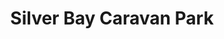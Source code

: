 ---
title: "Silver Bay Caravan Park"
address: "15, Ardminnan Rd, Portaferry, Newtownards, Co. Down BT22 1QJ"
tel: "028 4277 1321"
county: "Down"
category: "Caravan And Camping"
type: "Content"
lat: "54.417008"
lng: "-5.47258"
---